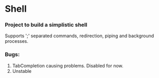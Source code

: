 # Shell

### Project to build a simplistic shell

Supports ';' separated commands, redirection, piping and background processes.

### Bugs: 

1. TabCompletion causing problems. Disabled for now.
2. Unstable
